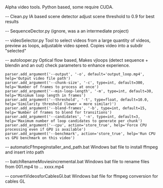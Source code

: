 Alpha video tools. Python based, some require CUDA.

-- Clean.py
IA based scene detector 
adjust scene threshold to 0.9 for best results
	
-- SequenceDector.py (ignore, was a an intermediate project)

-- videoSelector.py
Tool to select videos from a large quantity of videos, preview as loops, adjustable video speed.
Copies video into a subdir "selected"

-- autolooper.py
Optical flow based, Makes vjloops (detect sequence + blendin and an out)
check parameters to enhance experience. 

    parser.add_argument('--output', '-o', default='output_loop.mp4', help='Output video file path')
    parser.add_argument('--chunk-size', '-c', type=int, default=300, help='Number of frames to process at once')
    parser.add_argument('--min-loop-length', '-m', type=int, default=30, help='Minimum loop length in frames')
    parser.add_argument('--threshold', '-t', type=float, default=10.0, help='Similarity threshold (lower = more similar)')
    parser.add_argument('--blend-frames', '-b', type=int, default=15, help='Number of frames to blend for transitions')
    parser.add_argument('--candidates', '-n', type=int, default=3, help='Maximum number of loop candidates to generate per chunk')
    parser.add_argument('--cpu', action='store_true', help='Force CPU processing even if GPU is available')
    parser.add_argument('--benchmark', action='store_true', help='Run CPU vs GPU benchmark on this video')


-- automaticFfmpeginstaller_and_path.bat
Windows bat file to install ffmpeg and insert into path	

-- batchRenameMoviesincremental.bat
Windows bat file to rename files from 001.mp4 to ... xxxx.mp4

-- convertVideosforCablesGl.bat
Windows bat file for ffmpeg conversion for cables GL
